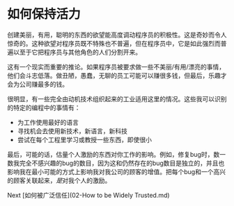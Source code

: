 # 如何保持活力

创建美丽，有用，聪明的东西的欲望能高度调动程序员的积极性。这是奇妙而令人惊奇的。这种欲望对程序员既不特殊也不普遍，但在程序员中，它是如此强烈而普遍以至于它把程序员与其他角色的人们分割开来。

这有一个现实而重要的推论。如果程序员被要求做一些不美丽/有用/漂亮的事情，他们会斗志低落。做丑陋，愚蠢，无聊的员工可能可以赚很多钱，但最后，乐趣才会为公司赚最多的钱。

很明显，有一些完全由动机技术组织起来的工业适用这里的情况。这些我可以识别的特定的编程中的事情有：
- 为工作使用最好的语言
- 寻找机会去使用新技术，新语言，新科技
- 尝试在每个工程里学习或教授一些东西，即使很小

最后，可能的话，估量个人激励的东西对你工作的影响。例如，修复bug时，数一数我完全不感兴趣的bug的数目，因为这和仍然存在的bug数目是独立的，并且也影响我在最小可能的方式上影响我对我公司的顾客的增值。把每个bug和一个高兴的顾客关联起来，*是*对我个人的激励。

Next [如何被广泛信任](02-How to be Widely Trusted.md)
